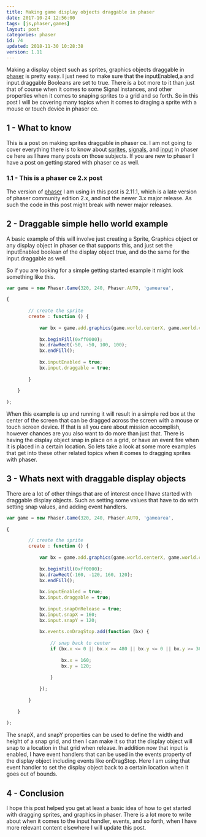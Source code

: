 ```yaml
---
title: Making game display objects draggable in phaser
date: 2017-10-24 12:56:00
tags: [js,phaser,games]
layout: post
categories: phaser
id: 74
updated: 2018-11-30 10:28:38
version: 1.11
---
```


Making a display object such as sprites, graphics objects draggable in [phaser](http://phaser.io) is pretty easy. I just need to make sure that the inputEnabled,a and input.draggable Booleans are set to true. There is a bot more to it than just that of course when it comes to some Signal instances, and other properties when it comes to snaping sprites to a grid and so forth. So in this post I will be covering many topics when it comes to draging a sprite with a mouse or touch device in phaser ce.

<!-- more -->

## 1 - What to know

This is a post on making sprites draggable in phaser ce. I am not going to cover everything there is to know about [sprites](/2018/11/26/phaser-sprite/), [signals](/2018/10/04/phaser-signal/), and [input](/2017/10/13/phaser-gameobj-input/) in phaser ce here as I have many posts on those subjects. If you are new to phaser I have a post on getting stared with phaser ce as well.

### 1.1 - This is a phaser ce 2.x post

The version of [phaser](https://phaser.io/) I am using in this post is 2.11.1, which is a late version of phaser community edition 2.x, and not the newer 3.x major release. As such the code in this post might break with newer major releases.

## 2 - Draggable simple hello world example

A basic example of this will involve just creating a Sprite, Graphics object or any display object in phaser ce that supports this, and just set the inputEnabled boolean of the display object true, and do the same for the input.draggable as well.

So if you are looking for a simple getting started example it might look something like this.

```js
var game = new Phaser.Game(320, 240, Phaser.AUTO, 'gamearea', 
 
{
 
        // create the sprite
        create : function () {
 
            var bx = game.add.graphics(game.world.centerX, game.world.centerY);
 
            bx.beginFill(0xff0000);
            bx.drawRect(-50, -50, 100, 100);
            bx.endFill();
 
            bx.inputEnabled = true;
            bx.input.draggable = true;
 
        }
 
    }
 
);
```

When this example is up and running it will result in a simple red box at the center of the screen that can be dragged across the screen with a mouse or touch screen device. If that is all you care about mission accomplish, however chances are you also want to do more than just that. There is having the display object snap in place on a grid, or have an event fire when it is placed in a certain location. So lets take a look at some more examples that get into these other related topics when it comes to dragging sprites with phaser.

## 3 - Whats next with draggable display objects

There are a lot of other things that are of interest once I have started with draggable display objects. Such as setting some values that have to do with setting snap values, and adding event handlers.

```js
var game = new Phaser.Game(320, 240, Phaser.AUTO, 'gamearea', 
 
{

        // create the sprite
        create : function () {
 
            var bx = game.add.graphics(game.world.centerX, game.world.centerY);
 
            bx.beginFill(0xff0000);
            bx.drawRect(-160, -120, 160, 120);
            bx.endFill();
 
            bx.inputEnabled = true;
            bx.input.draggable = true;
 
            bx.input.snapOnRelease = true;
            bx.input.snapX = 160;
            bx.input.snapY = 120;
 
            bx.events.onDragStop.add(function (bx) {
 
                // snap back to center
                if (bx.x <= 0 || bx.x >= 480 || bx.y <= 0 || bx.y >= 360) {
 
                    bx.x = 160;
                    bx.y = 120;
 
                }
 
            });
 
        }
 
    }
 
);
```

The snapX, and snapY properties can be used to define the width and height of a snap grid, and then I can make it so that the display object will snap to a location in that grid when release. In addition now that input is enabled, I have event handlers that can be used in the events property of the display object including events like onDragStop. Here I am using that event handler to set the display object back to a certain location when it goes out of bounds.

## 4 - Conclusion

I hope this post helped you get at least a basic idea of how to get started with dragging sprites, and graphics in phaser. There is a lot more to write about when it comes to the input handler, events, and so forth, when I have more relevant content elsewhere I will update this post.
